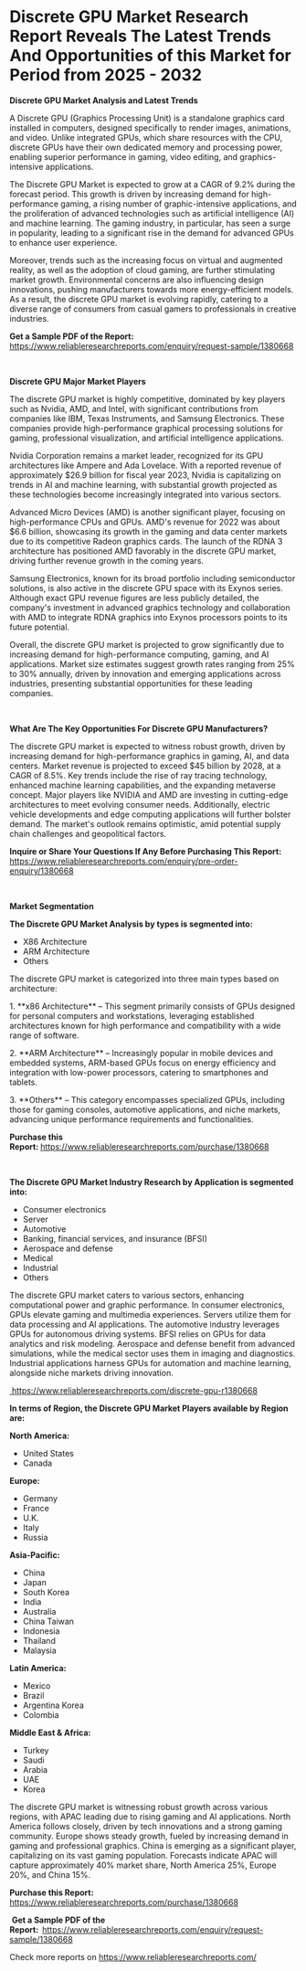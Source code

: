 <p><h1>Discrete GPU Market Research Report Reveals The Latest Trends And Opportunities of this Market for Period from 2025 - 2032</h1></p><p><strong>Discrete GPU Market Analysis and Latest Trends</strong></p>
<p><p>A Discrete GPU (Graphics Processing Unit) is a standalone graphics card installed in computers, designed specifically to render images, animations, and video. Unlike integrated GPUs, which share resources with the CPU, discrete GPUs have their own dedicated memory and processing power, enabling superior performance in gaming, video editing, and graphics-intensive applications.</p><p>The Discrete GPU Market is expected to grow at a CAGR of 9.2% during the forecast period. This growth is driven by increasing demand for high-performance gaming, a rising number of graphic-intensive applications, and the proliferation of advanced technologies such as artificial intelligence (AI) and machine learning. The gaming industry, in particular, has seen a surge in popularity, leading to a significant rise in the demand for advanced GPUs to enhance user experience.</p><p>Moreover, trends such as the increasing focus on virtual and augmented reality, as well as the adoption of cloud gaming, are further stimulating market growth. Environmental concerns are also influencing design innovations, pushing manufacturers towards more energy-efficient models. As a result, the discrete GPU market is evolving rapidly, catering to a diverse range of consumers from casual gamers to professionals in creative industries.</p></p>
<p><strong>Get a Sample PDF of the Report:&nbsp;</strong> <a href="https://www.reliableresearchreports.com/enquiry/request-sample/1380668?utm_campaign=2327&utm_medium=2&utm_source=Github&utm_content=ia&utm_term=12022025&utm_id=discrete-gpu">https://www.reliableresearchreports.com/enquiry/request-sample/1380668</a></p>
<p>&nbsp;</p>
<p><strong>Discrete GPU Major Market Players</strong></p>
<p><p>The discrete GPU market is highly competitive, dominated by key players such as Nvidia, AMD, and Intel, with significant contributions from companies like IBM, Texas Instruments, and Samsung Electronics. These companies provide high-performance graphical processing solutions for gaming, professional visualization, and artificial intelligence applications.</p><p>Nvidia Corporation remains a market leader, recognized for its GPU architectures like Ampere and Ada Lovelace. With a reported revenue of approximately $26.9 billion for fiscal year 2023, Nvidia is capitalizing on trends in AI and machine learning, with substantial growth projected as these technologies become increasingly integrated into various sectors.</p><p>Advanced Micro Devices (AMD) is another significant player, focusing on high-performance CPUs and GPUs. AMD's revenue for 2022 was about $6.6 billion, showcasing its growth in the gaming and data center markets due to its competitive Radeon graphics cards. The launch of the RDNA 3 architecture has positioned AMD favorably in the discrete GPU market, driving further revenue growth in the coming years.</p><p>Samsung Electronics, known for its broad portfolio including semiconductor solutions, is also active in the discrete GPU space with its Exynos series. Although exact GPU revenue figures are less publicly detailed, the company's investment in advanced graphics technology and collaboration with AMD to integrate RDNA graphics into Exynos processors points to its future potential.</p><p>Overall, the discrete GPU market is projected to grow significantly due to increasing demand for high-performance computing, gaming, and AI applications. Market size estimates suggest growth rates ranging from 25% to 30% annually, driven by innovation and emerging applications across industries, presenting substantial opportunities for these leading companies.</p></p>
<p>&nbsp;</p>
<p><strong>What Are The Key Opportunities For Discrete GPU Manufacturers?</strong></p>
<p><p>The discrete GPU market is expected to witness robust growth, driven by increasing demand for high-performance graphics in gaming, AI, and data centers. Market revenue is projected to exceed $45 billion by 2028, at a CAGR of 8.5%. Key trends include the rise of ray tracing technology, enhanced machine learning capabilities, and the expanding metaverse concept. Major players like NVIDIA and AMD are investing in cutting-edge architectures to meet evolving consumer needs. Additionally, electric vehicle developments and edge computing applications will further bolster demand. The market's outlook remains optimistic, amid potential supply chain challenges and geopolitical factors.</p></p>
<p><strong>Inquire or Share Your Questions If Any Before Purchasing This Report:</strong> <a href="https://www.reliableresearchreports.com/enquiry/pre-order-enquiry/1380668?utm_campaign=2327&utm_medium=2&utm_source=Github&utm_content=ia&utm_term=12022025&utm_id=discrete-gpu">https://www.reliableresearchreports.com/enquiry/pre-order-enquiry/1380668</a></p>
<p>&nbsp;</p>
<p><strong>Market Segmentation</strong></p>
<p><strong>The Discrete GPU Market Analysis by types is segmented into:</strong></p>
<p><ul><li>X86 Architecture</li><li>ARM Architecture</li><li>Others</li></ul></p>
<p><p>The discrete GPU market is categorized into three main types based on architecture: </p><p>1. **x86 Architecture** – This segment primarily consists of GPUs designed for personal computers and workstations, leveraging established architectures known for high performance and compatibility with a wide range of software.</p><p>2. **ARM Architecture** – Increasingly popular in mobile devices and embedded systems, ARM-based GPUs focus on energy efficiency and integration with low-power processors, catering to smartphones and tablets.</p><p>3. **Others** – This category encompasses specialized GPUs, including those for gaming consoles, automotive applications, and niche markets, advancing unique performance requirements and functionalities.</p></p>
<p><strong>Purchase this Report:&nbsp;</strong><a href="https://www.reliableresearchreports.com/purchase/1380668?utm_campaign=2327&utm_medium=2&utm_source=Github&utm_content=ia&utm_term=12022025&utm_id=discrete-gpu">https://www.reliableresearchreports.com/purchase/1380668</a></p>
<p>&nbsp;</p>
<p><strong>The Discrete GPU Market Industry Research by Application is segmented into:</strong></p>
<p><ul><li>Consumer electronics</li><li>Server</li><li>Automotive</li><li>Banking, financial services, and insurance (BFSI)</li><li>Aerospace and defense</li><li>Medical</li><li>Industrial</li><li>Others</li></ul></p>
<p><p>The discrete GPU market caters to various sectors, enhancing computational power and graphic performance. In consumer electronics, GPUs elevate gaming and multimedia experiences. Servers utilize them for data processing and AI applications. The automotive industry leverages GPUs for autonomous driving systems. BFSI relies on GPUs for data analytics and risk modeling. Aerospace and defense benefit from advanced simulations, while the medical sector uses them in imaging and diagnostics. Industrial applications harness GPUs for automation and machine learning, alongside niche markets driving innovation.</p></p>
<p><a href="https://www.reliableresearchreports.com/discrete-gpu-r1380668?utm_campaign=2327&utm_medium=2&utm_source=Github&utm_content=ia&utm_term=12022025&utm_id=discrete-gpu">&nbsp;https://www.reliableresearchreports.com/discrete-gpu-r1380668</a></p>
<p><strong>In terms of Region, the Discrete GPU Market Players available by Region are:</strong></p>
<p>
    <p> <strong> North America: </strong>
        <ul>
            <li>United States</li>
            <li>Canada</li>
        </ul>
        </p> 
    <p> <strong> Europe: </strong>
        <ul>
            <li>Germany</li>
            <li>France</li>
            <li>U.K.</li>
            <li>Italy</li>
            <li>Russia</li>
        </ul>
        </p> 
    <p> <strong> Asia-Pacific: </strong>
        <ul>
            <li>China</li>
            <li>Japan</li>
            <li>South Korea</li>
            <li>India</li>
            <li>Australia</li>
            <li>China Taiwan</li>
            <li>Indonesia</li>
            <li>Thailand</li>
            <li>Malaysia</li>
        </ul>
        </p> 
    <p> <strong> Latin America: </strong>
        <ul>
            <li>Mexico</li>
            <li>Brazil</li>
            <li>Argentina Korea</li>
            <li>Colombia</li>
        </ul>
        </p> 
    <p> <strong> Middle East & Africa: </strong>
        <ul>
            <li>Turkey</li>
            <li>Saudi</li>
            <li>Arabia</li>
            <li>UAE</li>
            <li>Korea</li>
        </ul>
    </p>
    </p>
<p><p>The discrete GPU market is witnessing robust growth across various regions, with APAC leading due to rising gaming and AI applications. North America follows closely, driven by tech innovations and a strong gaming community. Europe shows steady growth, fueled by increasing demand in gaming and professional graphics. China is emerging as a significant player, capitalizing on its vast gaming population. Forecasts indicate APAC will capture approximately 40% market share, North America 25%, Europe 20%, and China 15%.</p></p>
<p><strong>Purchase this Report: </strong><a href="https://www.reliableresearchreports.com/purchase/1380668?utm_campaign=2327&utm_medium=2&utm_source=Github&utm_content=ia&utm_term=12022025&utm_id=discrete-gpu">https://www.reliableresearchreports.com/purchase/1380668</a></p>
<p>&nbsp;<strong>Get a Sample PDF of the Report:&nbsp;&nbsp;</strong><a href="https://www.reliableresearchreports.com/enquiry/request-sample/1380668?utm_campaign=2327&utm_medium=2&utm_source=Github&utm_content=ia&utm_term=12022025&utm_id=discrete-gpu">https://www.reliableresearchreports.com/enquiry/request-sample/1380668</a></p>
<p><strong></strong></p>
<p>Check more reports on <a href="https://www.reliableresearchreports.com/?utm_campaign=2327&utm_medium=2&utm_source=Github&utm_content=ia&utm_term=12022025&utm_id=discrete-gpu">https://www.reliableresearchreports.com/</a></p>